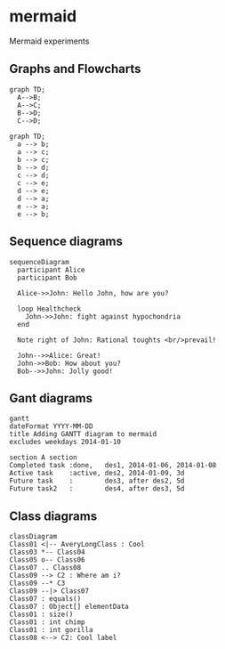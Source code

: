 # mermaid
Mermaid experiments

## Graphs and Flowcharts

```mermaid
graph TD;
  A-->B;
  A-->C;
  B-->D;
  C-->D;
```

```mermaid
graph TD;
  a --> b;
  a --> c;
  b --> c;
  b --> d;
  c --> d;
  c --> e;
  d --> e;
  d --> a;
  e --> a;
  e --> b;
```

## Sequence diagrams

```mermaid
sequenceDiagram
  participant Alice
  participant Bob
  
  Alice->>John: Hello John, how are you?
  
  loop Healthcheck
    John->>John: fight against hypochondria
  end
  
  Note right of John: Rational toughts <br/>prevail!
  
  John-->>Alice: Great!
  John->>Bob: How about you?
  Bob-->>John: Jolly good!
```

## Gant diagrams

```mermaid
gantt
dateFormat YYYY-MM-DD
title Adding GANTT diagram to mermaid
excludes weekdays 2014-01-10

section A section
Completed task :done,   des1, 2014-01-06, 2014-01-08
Active task    :active, des2, 2014-01-09, 3d
Future task    :        des3, after des2, 5d
Future task2   :        des4, after des3, 5d
```

## Class diagrams

```mermaid
classDiagram
Class01 <|-- AveryLongClass : Cool
Class03 *-- Class04
Class05 o-- Class06
Class07 .. Class08
Class09 --> C2 : Where am i?
Class09 --* C3
Class09 --|> Class07
Class07 : equals()
Class07 : Object[] elementData
Class01 : size()
Class01 : int chimp
Class01 : int gorilla
Class08 <--> C2: Cool label
```
